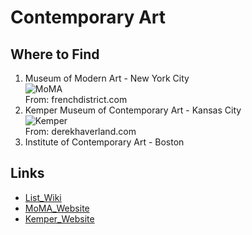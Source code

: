 # Contemporary Art

## Where to Find
1. Museum of Modern Art - New York City  
![MoMA](https://frenchdistrict.com/new-york/wp-content/uploads/sites/3/2013/09/new-york-city-museum-of-modern-art-top.jpg)  
From: frenchdistrict.com  
1. Kemper Museum of Contemporary Art - Kansas City  
![Kemper](http://www.derekhaverland.com/images/KCAI/kemper_museum_thumb2.jpg)  
From: derekhaverland.com  
1. Institute of Contemporary Art - Boston

## Links
* [List_Wiki](https://en.wikipedia.org/wiki/List_of_contemporary_art_museums "List of Contemporary Art Museums")  
* [MoMA_Website](https://www.moma.org/tickets/select?msclkid=f250ffbab24016217b64a191950e4d1b&gclid=CPmjwsXfnOcCFc-sxQIdtWAMtg&gclsrc=ds "MoMA Official Site")  
* [Kemper_Website](https://www.kemperart.org/ "Kemper Official Site")
